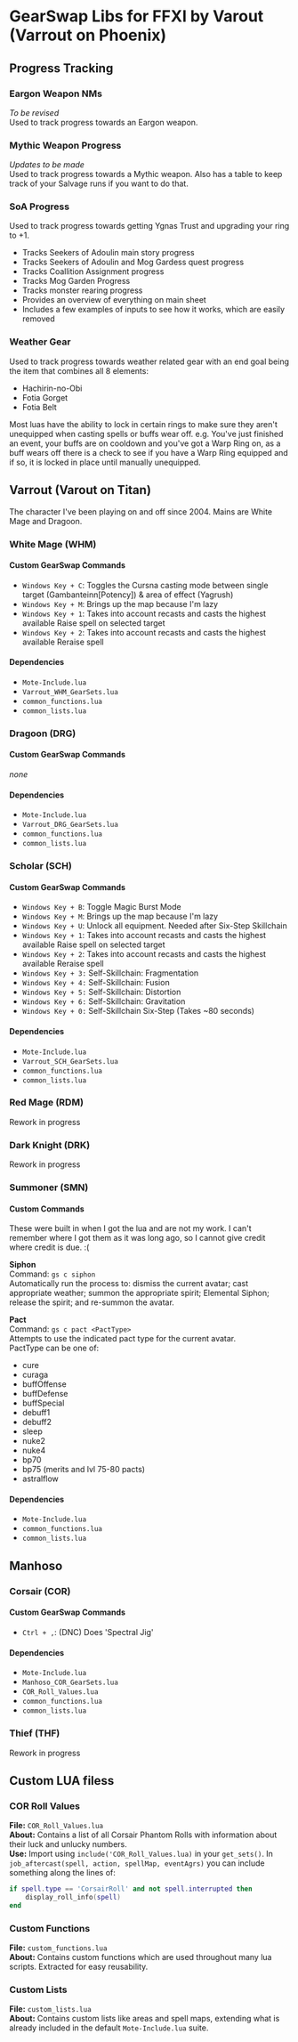 # GearSwap Libs for FFXI by Varout (Varrout on Phoenix)

## Progress Tracking

### Eargon Weapon NMs

_To be revised_<br />
Used to track progress towards an Eargon weapon.

### Mythic Weapon Progress

_Updates to be made_<br />
Used to track progress towards a Mythic weapon.
Also has a table to keep track of your Salvage runs if you want to do that.

### SoA Progress

Used to track progress towards getting Ygnas Trust and upgrading your ring to +1.
- Tracks Seekers of Adoulin main story progress
- Tracks Seekers of Adoulin and Mog Gardess quest progress
- Tracks Coallition Assignment progress
- Tracks Mog Garden Progress
- Tracks monster rearing progress
- Provides an overview of everything on main sheet
- Includes a few examples of inputs to see how it works, which are easily removed

### Weather Gear

Used to track progress towards weather related gear with an end goal being the item that combines all 8 elements:

- Hachirin-no-Obi
- Fotia Gorget
- Fotia Belt

Most luas have the ability to lock in certain rings to make sure they aren't unequipped when casting spells or buffs wear off.
e.g. You've just finished an event, your buffs are on cooldown and you've got a Warp Ring on, as a buff wears off there is a check to see if you have a Warp Ring equipped and if so, it is locked in place until manually unequipped.

## Varrout (Varout on Titan)

The character I've been playing on and off since 2004. Mains are White Mage and Dragoon.

### White Mage (WHM)

#### Custom GearSwap Commands

- `Windows Key + C`: Toggles the Cursna casting mode between single target (Gambanteinn[Potency]) & area of effect (Yagrush)
- `Windows Key + M`: Brings up the map because I'm lazy
- `Windows Key + 1`: Takes into account recasts and casts the highest available Raise spell on selected target
- `Windows Key + 2`: Takes into account recasts and casts the highest available Reraise spell

#### Dependencies

- `Mote-Include.lua`
- `Varrout_WHM_GearSets.lua`
- `common_functions.lua`
- `common_lists.lua`

### Dragoon (DRG)

#### Custom GearSwap Commands

_none_

#### Dependencies

- `Mote-Include.lua`
- `Varrout_DRG_GearSets.lua`
- `common_functions.lua`
- `common_lists.lua`

### Scholar (SCH)

#### Custom GearSwap Commands

- `Windows Key + B`: Toggle Magic Burst Mode
- `Windows Key + M`: Brings up the map because I'm lazy
- `Windows Key + U`: Unlock all equipment. Needed after Six-Step Skillchain
- `Windows Key + 1`: Takes into account recasts and casts the highest available Raise spell on selected target
- `Windows Key + 2`: Takes into account recasts and casts the highest available Reraise spell
- `Windows Key + 3:` Self-Skillchain: Fragmentation
- `Windows Key + 4:` Self-Skillchain: Fusion
- `Windows Key + 5:` Self-Skillchain: Distortion
- `Windows Key + 6:` Self-Skillchain: Gravitation
- `Windows Key + 0:` Self-Skillchain Six-Step (Takes ~80 seconds)

#### Dependencies

- `Mote-Include.lua`
- `Varrout_SCH_GearSets.lua`
- `common_functions.lua`
- `common_lists.lua`

### Red Mage (RDM)

Rework in progress

### Dark Knight (DRK)

Rework in progress

### Summoner (SMN)

#### Custom Commands

These were built in when I got the lua and are not my work. I can't remember where I got them as it was long ago, so I cannot give credit where credit is due. :(

**Siphon**<br />
Command: `gs c siphon`<br />
Automatically run the process to: dismiss the current avatar; cast appropriate weather; summon the appropriate spirit; Elemental Siphon; release the spirit; and re-summon the avatar.

**Pact**<br />
Command: `gs c pact <PactType>`<br />
Attempts to use the indicated pact type for the current avatar.<br />
PactType can be one of:
- cure
- curaga
- buffOffense
- buffDefense
- buffSpecial
- debuff1
- debuff2
- sleep
- nuke2
- nuke4
- bp70
- bp75 (merits and lvl 75-80 pacts)
- astralflow

#### Dependencies

- `Mote-Include.lua`
- `common_functions.lua`
- `common_lists.lua`

## Manhoso

### Corsair (COR)

#### Custom GearSwap Commands

- `Ctrl + ,`: (DNC) Does 'Spectral Jig'

#### Dependencies

- `Mote-Include.lua`
- `Manhoso_COR_GearSets.lua`
- `COR_Roll_Values.lua`
- `common_functions.lua`
- `common_lists.lua`

### Thief (THF)

Rework in progress

## Custom LUA filess

### COR Roll Values

**File:** `COR_Roll_Values.lua`<br />
**About:** Contains a list of all Corsair Phantom Rolls with information about their luck and unlucky numbers.<br />
**Use:** Import using `include('COR_Roll_Values.lua)` in your `get_sets()`. In `job_aftercast(spell, action, spellMap, eventAgrs)` you can include something along the lines of:

```lua
if spell.type == 'CorsairRoll' and not spell.interrupted then
    display_roll_info(spell)
end
```

### Custom Functions

**File:** `custom_functions.lua`<br />
**About:** Contains custom functions which are used throughout many lua scripts. Extracted for easy reusability.

### Custom Lists

**File:** `custom_lists.lua`<br />
**About:** Contains custom lists like areas and spell maps, extending what is already included in the default `Mote-Include.lua` suite.
